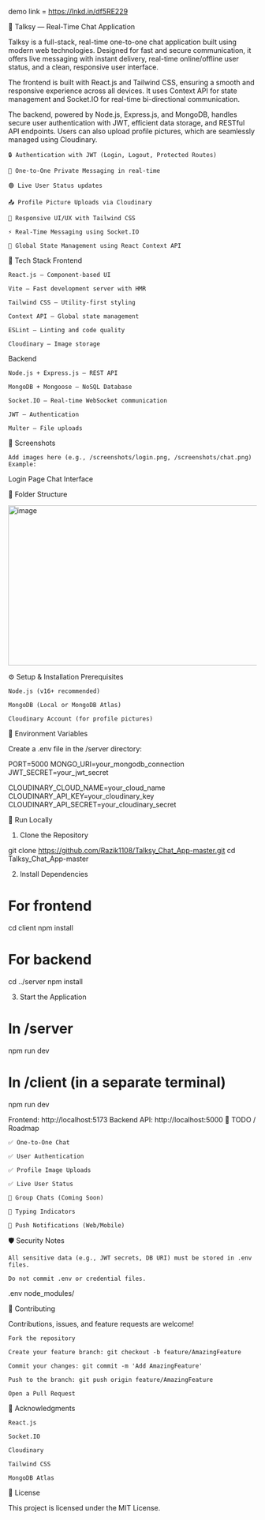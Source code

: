 demo link = https://lnkd.in/df5RE229

💬 Talksy — Real-Time Chat Application

Talksy is a full-stack, real-time one-to-one chat application built using modern web technologies. Designed for fast and secure communication, it offers live messaging with instant delivery, real-time online/offline user status, and a clean, responsive user interface.

The frontend is built with React.js and Tailwind CSS, ensuring a smooth and responsive experience across all devices. It uses Context API for state management and Socket.IO for real-time bi-directional communication.

The backend, powered by Node.js, Express.js, and MongoDB, handles secure user authentication with JWT, efficient data storage, and RESTful API endpoints. Users can also upload profile pictures, which are seamlessly managed using Cloudinary.

    🔒 Authentication with JWT (Login, Logout, Protected Routes)

    💬 One-to-One Private Messaging in real-time

    🟢 Live User Status updates

    📤 Profile Picture Uploads via Cloudinary

    📱 Responsive UI/UX with Tailwind CSS

    ⚡ Real-Time Messaging using Socket.IO

    🧠 Global State Management using React Context API

🧱 Tech Stack
Frontend

    React.js — Component-based UI

    Vite — Fast development server with HMR

    Tailwind CSS — Utility-first styling

    Context API — Global state management

    ESLint — Linting and code quality

    Cloudinary — Image storage

Backend

    Node.js + Express.js — REST API

    MongoDB + Mongoose — NoSQL Database

    Socket.IO — Real-time WebSocket communication

    JWT — Authentication

    Multer — File uploads

📸 Screenshots

    Add images here (e.g., /screenshots/login.png, /screenshots/chat.png)
    Example:

Login Page	Chat Interface
	
📂 Folder Structure

<img width="619" height="325" alt="image" src="https://github.com/user-attachments/assets/b590af45-dbe8-4819-bd58-86e1504da82f" />

⚙️ Setup & Installation
Prerequisites

    Node.js (v16+ recommended)

    MongoDB (Local or MongoDB Atlas)

    Cloudinary Account (for profile pictures)

🔑 Environment Variables

Create a .env file in the /server directory:

PORT=5000
MONGO_URI=your_mongodb_connection
JWT_SECRET=your_jwt_secret

CLOUDINARY_CLOUD_NAME=your_cloud_name
CLOUDINARY_API_KEY=your_cloudinary_key
CLOUDINARY_API_SECRET=your_cloudinary_secret

🚀 Run Locally
1. Clone the Repository

git clone https://github.com/Razik1108/Talksy_Chat_App-master.git
cd Talksy_Chat_App-master

2. Install Dependencies

# For frontend
cd client
npm install

# For backend
cd ../server
npm install

3. Start the Application

# In /server
npm run dev

# In /client (in a separate terminal)
npm run dev

Frontend: http://localhost:5173
Backend API: http://localhost:5000
📌 TODO / Roadmap

    ✅ One-to-One Chat

    ✅ User Authentication

    ✅ Profile Image Uploads

    ✅ Live User Status

    🔄 Group Chats (Coming Soon)

    🔄 Typing Indicators

    🔄 Push Notifications (Web/Mobile)

🛡️ Security Notes

    All sensitive data (e.g., JWT secrets, DB URI) must be stored in .env files.

    Do not commit .env or credential files.

.env
node_modules/

🤝 Contributing

Contributions, issues, and feature requests are welcome!

    Fork the repository

    Create your feature branch: git checkout -b feature/AmazingFeature

    Commit your changes: git commit -m 'Add AmazingFeature'

    Push to the branch: git push origin feature/AmazingFeature

    Open a Pull Request

🙏 Acknowledgments

    React.js

    Socket.IO

    Cloudinary

    Tailwind CSS

    MongoDB Atlas

📃 License

This project is licensed under the MIT License.

